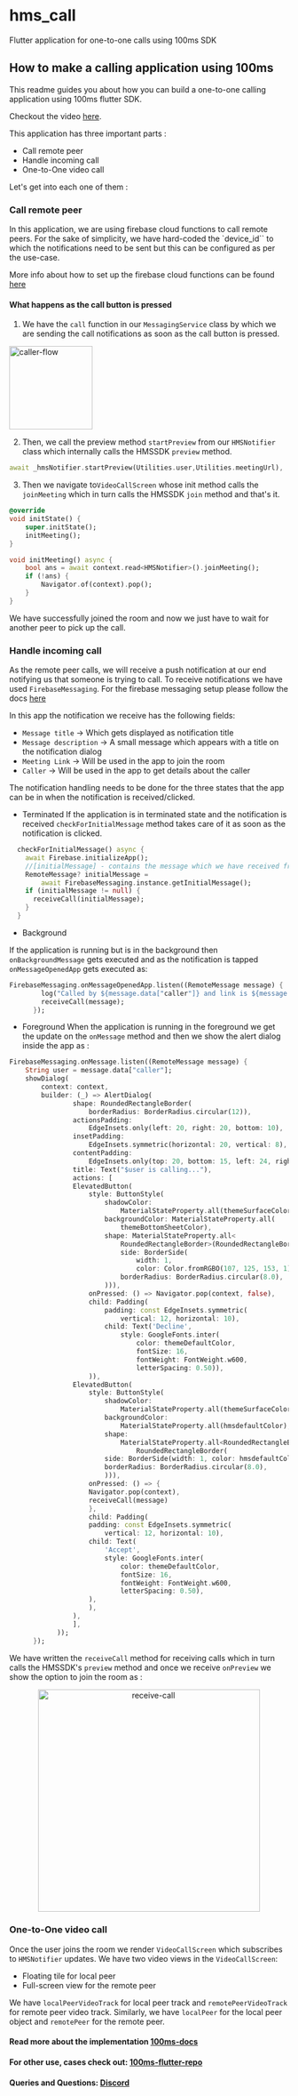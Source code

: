 # hms_call

Flutter application for one-to-one calls using 100ms SDK

## How to make a calling application using 100ms

This readme guides you about how you can build a one-to-one calling application using 100ms flutter SDK.

Checkout the video [here](https://www.youtube.com/shorts/5eAnJTwgVVY).

This application has three important parts :

- Call remote peer
- Handle incoming call
- One-to-One video call

Let's get into each one of them : 

### Call remote peer

In this application, we are using firebase cloud functions to call remote peers. For the sake of simplicity, we have hard-coded the `device_id`` to which the notifications need to be sent but this can be configured as per the use-case.


More info about how to set up the firebase cloud functions can be found [here](https://levelup.gitconnected.com/send-push-notifications-from-a-flutter-app-to-devices-with-firebase-9c84ce58fe30)

#### What happens as the call button is pressed 
1. We have the `call` function in our `MessagingService` class by which we are sending the call notifications
as soon as the call button is pressed.

<p>
<img src="https://github.com/Decoder07/demo-app-one-to-one/blob/Fast-preview-join/assets/caller_flow.png" title="caller-flow" float=center height=150>
</p>

2. Then, we call the preview method `startPreview` from our `HMSNotifier` class which internally calls the HMSSDK `preview` method.

```dart
await _hmsNotifier.startPreview(Utilities.user,Utilities.meetingUrl),
```

3. Then we navigate to`VideoCallScreen` whose init method calls the `joinMeeting` which in turn calls the HMSSDK `join` method 
and that's it. 

```dart
@override
void initState() {
    super.initState();
    initMeeting();
}

void initMeeting() async {
    bool ans = await context.read<HMSNotifier>().joinMeeting();
    if (!ans) {
        Navigator.of(context).pop();
    }
}
```

We have successfully joined the room and now we just have to wait for another peer to pick up the call.

### Handle incoming call

As the remote peer calls, we will receive a push notification at our end notifying us that someone is trying to call.
To receive notifications we have used `FirebaseMessaging`.
For the firebase messaging setup please follow the docs [here](https://blog.logrocket.com/add-flutter-push-notifications-firebase-cloud-messaging/)

In this app the notification we receive has the following fields:

- `Message title` -> Which gets displayed as notification title
- `Message description` -> A small message which appears with a title on the notification dialog
- `Meeting Link` -> Will be used in the app to join the room
- `Caller` -> Will be used in the app to get details about the caller

The notification handling needs to be done for the three states that the app can be in when the notification is received/clicked.

- Terminated
If the application is in terminated state and the notification is received `checkForInitialMessage` method takes care of it as soon as the notification is clicked.

```dart
  checkForInitialMessage() async {
    await Firebase.initializeApp();
    //[initialMessage] - contains the message which we have received from notification
    RemoteMessage? initialMessage =
        await FirebaseMessaging.instance.getInitialMessage();
    if (initialMessage != null) {
      receiveCall(initialMessage);
    }
  } 
```

- Background 

If the application is running but is in the background then `onBackgroundMessage` gets executed and as the notification is tapped `onMessageOpenedApp` gets executed as:

```dart
FirebaseMessaging.onMessageOpenedApp.listen((RemoteMessage message) {
        log("Called by ${message.data["caller"]} and link is ${message.data["link"]}");
        receiveCall(message);
      });
```

- Foreground
When the application is running in the foreground we get the update on the `onMessage` method and then we show the alert dialog inside the app as :

```dart
FirebaseMessaging.onMessage.listen((RemoteMessage message) {
    String user = message.data["caller"];
    showDialog(
        context: context,
        builder: (_) => AlertDialog(
                shape: RoundedRectangleBorder(
                    borderRadius: BorderRadius.circular(12)),
                actionsPadding:
                    EdgeInsets.only(left: 20, right: 20, bottom: 10),
                insetPadding:
                    EdgeInsets.symmetric(horizontal: 20, vertical: 8),
                contentPadding:
                    EdgeInsets.only(top: 20, bottom: 15, left: 24, right: 24),
                title: Text("$user is calling..."),
                actions: [
                ElevatedButton(
                    style: ButtonStyle(
                        shadowColor:
                            MaterialStateProperty.all(themeSurfaceColor),
                        backgroundColor: MaterialStateProperty.all(
                            themeBottomSheetColor),
                        shape: MaterialStateProperty.all<
                            RoundedRectangleBorder>(RoundedRectangleBorder(
                            side: BorderSide(
                                width: 1,
                                color: Color.fromRGBO(107, 125, 153, 1)),
                            borderRadius: BorderRadius.circular(8.0),
                        ))),
                    onPressed: () => Navigator.pop(context, false),
                    child: Padding(
                        padding: const EdgeInsets.symmetric(
                            vertical: 12, horizontal: 10),
                        child: Text('Decline',
                            style: GoogleFonts.inter(
                                color: themeDefaultColor,
                                fontSize: 16,
                                fontWeight: FontWeight.w600,
                                letterSpacing: 0.50)),
                    )),
                ElevatedButton(
                    style: ButtonStyle(
                        shadowColor:
                            MaterialStateProperty.all(themeSurfaceColor),
                        backgroundColor:
                            MaterialStateProperty.all(hmsdefaultColor),
                        shape:
                            MaterialStateProperty.all<RoundedRectangleBorder>(
                                RoundedRectangleBorder(
                        side: BorderSide(width: 1, color: hmsdefaultColor),
                        borderRadius: BorderRadius.circular(8.0),
                        ))),
                    onPressed: () => {
                    Navigator.pop(context),
                    receiveCall(message)
                    },
                    child: Padding(
                    padding: const EdgeInsets.symmetric(
                        vertical: 12, horizontal: 10),
                    child: Text(
                        'Accept',
                        style: GoogleFonts.inter(
                            color: themeDefaultColor,
                            fontSize: 16,
                            fontWeight: FontWeight.w600,
                            letterSpacing: 0.50),
                    ),
                    ),
                ),
                ],
            ));
      });
```

We have written the `receiveCall` method for receiving calls which in turn calls the HMSSDK's `preview` method and once we receive `onPreview` we show the option to join the room as :

<p align="center">
<img src="https://github.com/Decoder07/demo-app-one-to-one/blob/Fast-preview-join/assets/receive_call.png" title="receive-call" float=center height=400>
</p>

### One-to-One video call

Once the user joins the room we render `VideoCallScreen` which subscribes to `HMSNotifier` updates.
We have two video views in the `VideoCallScreen`:

- Floating tile for local peer
- Full-screen view for the remote peer

We have `localPeerVideoTrack` for local peer track and `remotePeerVideoTrack` for remote peer video track.
Similarly, we have `localPeer` for the local peer object and `remotePeer` for the remote peer.

#### Read more about the implementation [100ms-docs](https://www.100ms.live/docs/flutter/v2/foundation/basics)

#### For other use, cases check out: [100ms-flutter-repo](https://github.com/100mslive/100ms-flutter)

#### Queries and Questions: [Discord](https://discord.gg/XCtqR5Xj)

